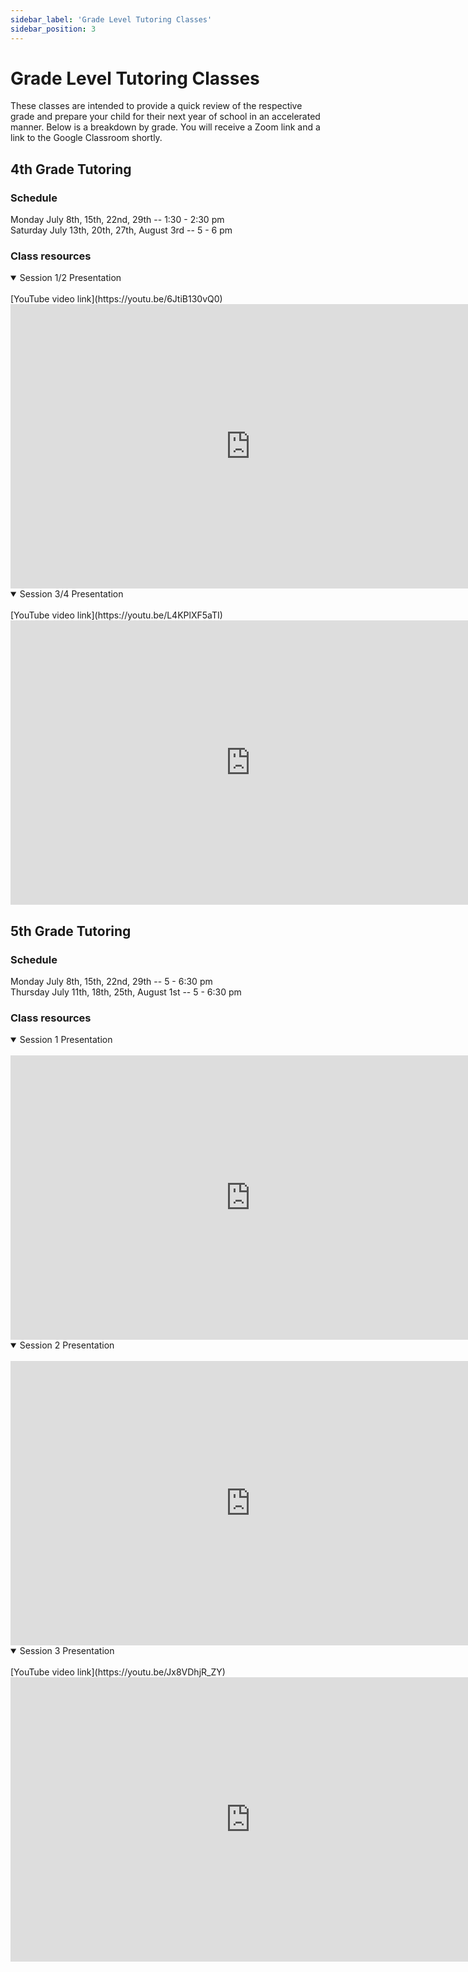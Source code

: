 ```yaml
---
sidebar_label: 'Grade Level Tutoring Classes'
sidebar_position: 3
---
```



# Grade Level Tutoring Classes
These classes are intended to provide a quick review of the respective grade and prepare your child for their next year of
school in an accelerated manner. Below is a breakdown by grade. You will receive a Zoom link and a link to the Google Classroom shortly.


## 4th Grade Tutoring
### Schedule
Monday July 8th, 15th, 22nd, 29th -- 1:30 - 2:30 pm
<br/>
Saturday July 13th, 20th, 27th, August 3rd -- 5 - 6 pm

### Class resources

<details open>
<summary>Session 1/2 Presentation</summary>
<br/>
    [YouTube video link](https://youtu.be/6JtiB130vQ0)
    <iframe src="https://docs.google.com/presentation/d/e/2PACX-1vRPiq8173bnt683mRDalCaL5A5yGIa8rfO8PdfC0qIeycBj48JXofs4GV22F_el97r_cPEEYBHRdcvD/embed?start=true&loop=false&delayms=30000" 
    frameborder="0" width="768" height="455" allowfullscreen="true" mozallowfullscreen="true" webkitallowfullscreen="true">
    </iframe>
</details>


<details open>
<summary>Session 3/4 Presentation</summary>
<br/>
    [YouTube video link](https://youtu.be/L4KPlXF5aTI)
    <iframe src="https://docs.google.com/presentation/d/e/2PACX-1vS4guaZUHb8iwY3ZrkwhGjigKZ9b_5xq3JX7_rZRDV_A6A5-9YBjwyAEFI34UsxEw/embed?start=true&loop=false&delayms=30000" 
    frameborder="0" width="768" height="455" allowfullscreen="true" mozallowfullscreen="true" webkitallowfullscreen="true">
    </iframe>
</details>



## 5th Grade Tutoring
### Schedule
Monday July 8th, 15th, 22nd, 29th -- 5 - 6:30 pm
<br/>
Thursday July 11th, 18th, 25th, August 1st  -- 5 - 6:30 pm

### Class resources
<details open>
<summary>Session 1 Presentation</summary>
<br/>
    <iframe src="https://docs.google.com/presentation/d/e/2PACX-1vTkFZAs40RIVHYKnuvXeKqjoNz4twjtInX1OhH3TzsopnxDY6Kett0xZvcyaCEo1NdTmOKDtjXf5E2G/embed?start=true&loop=false&delayms=30000"
    frameborder="0" width="768" height="455" allowfullscreen="true" mozallowfullscreen="true" webkitallowfullscreen="true">
    </iframe>
</details>

<details open>
<summary>Session 2 Presentation</summary>
<br/>
    <iframe src="https://docs.google.com/presentation/d/e/2PACX-1vSoHBbkdzmR_idkWwhPZAtNiC4PJKjP16m6oH9TknQpbssoAcrpSf4UM2K8lhskQw/embed?start=true&loop=false&delayms=30000" 
    frameborder="0" width="768" height="455" allowfullscreen="true" mozallowfullscreen="true" webkitallowfullscreen="true">
    </iframe>
</details>

<details open>
<summary>Session 3 Presentation</summary>
<br/>
    [YouTube video link](https://youtu.be/Jx8VDhjR_ZY)
    <iframe src="https://docs.google.com/presentation/d/e/2PACX-1vTjyHxd-YYerf_LvXHGLpuWTX8ibGjlh8jnLimDLzRLWKrM0-CkEGXHcYlzFw-LSA/embed?start=true&loop=false&delayms=30000"
    frameborder="0" width="768" height="455" allowfullscreen="true" mozallowfullscreen="true" webkitallowfullscreen="true">
    </iframe>
</details>

